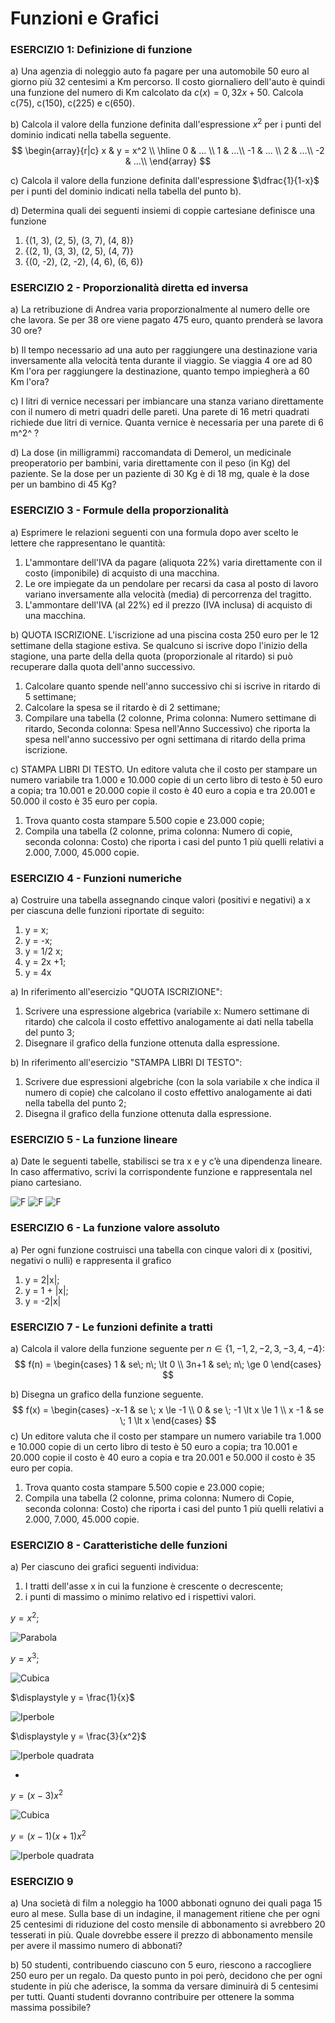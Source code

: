 # Funzioni e Grafici

### ESERCIZIO 1: Definizione di funzione

a) Una agenzia di noleggio auto fa pagare per una automobile 50 euro al giorno più 32 centesimi a Km percorso. Il costo giornaliero dell'auto è quindi una funzione del numero di Km calcolato da $c(x) = 0,32x + 50$. Calcola c(75), c(150), c(225) e c(650).

b) Calcola il valore della funzione definita dall'espressione $x^2$ per i punti del dominio indicati nella tabella seguente.
$$
\begin{array}{r|c} 
x & y = x^2 \\ 
\hline 
0 & ... \\ 
1 &  ...\\ 
-1 & ... \\  
2 &  ...\\  
-2 & ...\\  
\end{array}
$$

c) Calcola il valore della funzione definita dall'espressione $\dfrac{1}{1-x}$ per i punti del dominio indicati nella tabella del punto b).

d) Determina quali dei seguenti insiemi di coppie cartesiane definisce una funzione

1. {(1, 3), (2, 5), (3, 7), (4, 8)}
2. {(2, 1), (3, 3), (2, 5), (4, 7)}
3. {(0, -2), (2, -2), (4, 6), (6, 6)}

### ESERCIZIO 2 - Proporzionalità diretta ed inversa

a) La retribuzione di Andrea varia proporzionalmente al numero delle ore che lavora. Se per 38 ore viene pagato 475 euro, quanto prenderà se lavora 30 ore? 

b) Il tempo necessario ad una auto per raggiungere una destinazione varia inversamente alla velocità tenta durante il viaggio. Se viaggia 4 ore ad 80 Km l'ora per raggiungere la destinazione, quanto tempo impiegherà a 60 Km l'ora?

c) I litri di vernice necessari per imbiancare una stanza variano direttamente con il numero di metri quadri delle pareti. Una parete di 16 metri quadrati richiede due litri di vernice. Quanta vernice è necessaria per una parete di 6 m^2^ ?

d) La dose (in milligrammi) raccomandata di Demerol, un medicinale preoperatorio per bambini, varia direttamente con il peso (in Kg) del paziente. Se la dose per un paziente di 30 Kg è di 18 mg, quale è la dose per un bambino di 45 Kg?  

### ESERCIZIO 3 - Formule della proporzionalità

a) Esprimere le relazioni seguenti con una formula dopo aver scelto le lettere che rappresentano le quantità:

1. L'ammontare dell'IVA da pagare (aliquota 22%) varia direttamente con il costo (imponibile) di acquisto di una macchina.
2. Le ore impiegate da un pendolare per recarsi da casa al posto di lavoro variano inversamente alla velocità (media) di percorrenza del tragitto.
3. L'ammontare dell'IVA (al 22%) ed il prezzo (IVA inclusa) di acquisto di una macchina.

b) QUOTA ISCRIZIONE. L'iscrizione ad una piscina costa 250 euro per le 12 settimane della stagione estiva. Se qualcuno si iscrive dopo l'inizio della stagione, una parte della della quota (proporzionale al ritardo) si può recuperare dalla quota dell'anno successivo.

1. Calcolare quanto spende nell'anno successivo chi si iscrive in ritardo di 5 settimane;  
2. Calcolare la spesa se il ritardo è di 2 settimane;  
3. Compilare una tabella (2 colonne, Prima colonna: Numero settimane di ritardo, Seconda colonna: Spesa nell'Anno Successivo) che riporta la spesa nell'anno successivo per ogni settimana di ritardo della prima iscrizione.  

c) STAMPA LIBRI DI TESTO. Un editore valuta che il costo per stampare un numero variabile tra 1.000 e 10.000 copie di un certo libro di testo è 50 euro a copia; tra 10.001 e 20.000 copie il costo è 40 euro a copia e tra 20.001 e 50.000 il costo è 35 euro per copia.  

1. Trova quanto costa stampare 5.500 copie e 23.000 copie;
2. Compila una tabella (2 colonne,  prima colonna: Numero di copie, seconda colonna: Costo) che riporta i casi del punto 1 più quelli relativi a 2.000, 7.000, 45.000 copie.  

### ESERCIZIO 4 - Funzioni numeriche
a) Costruire una tabella assegnando cinque valori (positivi e negativi) a x per ciascuna delle funzioni riportate di seguito:
1. y = x;
2. y = -x;
3. y = 1/2 x;
4. y = 2x +1;
5. y = 4x

a) In riferimento all'esercizio "QUOTA ISCRIZIONE":
1. Scrivere una espressione algebrica (variabile x: Numero settimane di ritardo) che calcola il costo effettivo analogamente ai dati nella tabella del punto 3;  
2. Disegnare il grafico della funzione ottenuta dalla espressione.

b) In riferimento all'esercizio "STAMPA LIBRI DI TESTO":
1. Scrivere due espressioni algebriche (con la sola variabile x che indica il numero di copie) che calcolano il costo effettivo analogamente ai dati nella tabella del punto 2;
2. Disegna il grafico della funzione ottenuta dalla espressione.

### ESERCIZIO 5 - La funzione lineare
a) Date le seguenti tabelle, stabilisci se tra x e y c’è una dipendenza lineare. In caso affermativo, scrivi la corrispondente funzione e rappresentala nel piano cartesiano.

![F](img/f1.png)    ![F](img/f2.png)   ![F](img/f3.png) 

### ESERCIZIO 6 - La funzione valore assoluto

a) Per ogni funzione costruisci una tabella con cinque valori di x (positivi, negativi o nulli) e rappresenta il grafico
1. y = 2|x|;
2. y = 1 + |x|;
3. y = -2|x|

### ESERCIZIO 7 - Le funzioni definite a tratti

a) Calcola il valore della funzione seguente per $n \in \{1, -1, 2, -2, 3, -3, 4, -4\}$: 
$$
f(n) = 
\begin{cases} 
1  & se\; n\; \lt 0 \\ 
3n+1 & se\; n\; \ge 0 
\end{cases}
$$

b) Disegna un grafico della funzione seguente.
$$
f(x) = \begin{cases} 
-x-1  & se \; x \le -1 \\ 
0 & se \; -1 \lt x \le 1 \\
x -1 & se \; 1 \lt x
\end{cases}
$$
c) Un editore valuta che il costo per stampare un numero variabile tra 1.000 e 10.000 copie di un certo libro di testo è 50 euro a copia; tra 10.001 e 20.000 copie il costo è 40 euro a copia e tra 20.001 e 50.000 il costo è 35 euro per copia.  

1. Trova quanto costa stampare 5.500 copie e 23.000 copie;
2. Compila una tabella (2 colonne,  prima colonna: Numero di Copie, seconda colonna: Costo) che riporta i casi del punto 1 più quelli relativi a 2.000, 7.000, 45.000 copie.  

### ESERCIZIO 8 - Caratteristiche delle funzioni

a) Per ciascuno dei grafici seguenti individua:  
1. I tratti dell'asse x in cui la funzione è crescente o decrescente;
2. i punti di massimo o minimo relativo ed i rispettivi valori. 

$y = x^2$;

  ![Parabola](img/par.png)  

$y = x^3$;

  ![Cubica](img/cub.png)  



$\displaystyle y = \frac{1}{x}$

  ![Iperbole](img/iper.png)  



$\displaystyle y = \frac{3}{x^2}$

  ![Iperbole quadrata](img/ip_quad.png)  

* 

$\displaystyle y = (x - 3)x^2$  

  ![Cubica](img/cub_2.PNG)   



$\displaystyle y = (x-1)(x+1)x^2$  

  ![Iperbole quadrata](img/quad.png)

### ESERCIZIO 9

a) Una società di film a noleggio ha 1000 abbonati ognuno dei quali paga 15 euro al mese. Sulla base di un indagine, il management ritiene che per ogni 25 centesimi di riduzione del costo mensile di abbonamento si avrebbero 20 tesserati in più. Quale dovrebbe essere il prezzo di abbonamento mensile per avere il massimo numero di abbonati?

b) 50 studenti, contribuendo ciascuno con 5 euro, riescono a raccogliere 250 euro per un regalo. Da questo punto in poi però, decidono che per ogni studente in più che aderisce, la somma da versare diminuirà di 5 centesimi per tutti. Quanti studenti dovranno contribuire per ottenere la somma massima possibile?